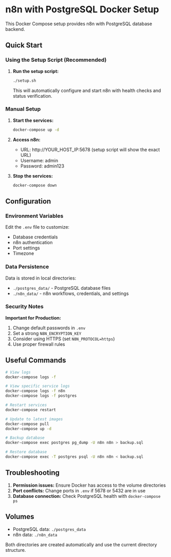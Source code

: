 # n8n with PostgreSQL Docker Setup

This Docker Compose setup provides n8n with PostgreSQL database backend.

## Quick Start

### Using the Setup Script (Recommended)

1. **Run the setup script:**
   ```bash
   ./setup.sh
   ```
   This will automatically configure and start n8n with health checks and status verification.

### Manual Setup

1. **Start the services:**
   ```bash
   docker-compose up -d
   ```

2. **Access n8n:**
   - URL: http://YOUR_HOST_IP:5678 (setup script will show the exact URL)
   - Username: admin
   - Password: admin123

3. **Stop the services:**
   ```bash
   docker-compose down
   ```

## Configuration

### Environment Variables

Edit the `.env` file to customize:
- Database credentials
- n8n authentication
- Port settings
- Timezone

### Data Persistence

Data is stored in local directories:
- `./postgres_data/` - PostgreSQL database files
- `./n8n_data/` - n8n workflows, credentials, and settings

### Security Notes

**Important for Production:**
1. Change default passwords in `.env`
2. Set a strong `N8N_ENCRYPTION_KEY`
3. Consider using HTTPS (set `N8N_PROTOCOL=https`)
4. Use proper firewall rules

## Useful Commands

```bash
# View logs
docker-compose logs -f

# View specific service logs
docker-compose logs -f n8n
docker-compose logs -f postgres

# Restart services
docker-compose restart

# Update to latest images
docker-compose pull
docker-compose up -d

# Backup database
docker-compose exec postgres pg_dump -U n8n n8n > backup.sql

# Restore database
docker-compose exec -T postgres psql -U n8n n8n < backup.sql
```

## Troubleshooting

1. **Permission issues:** Ensure Docker has access to the volume directories
2. **Port conflicts:** Change ports in `.env` if 5678 or 5432 are in use
3. **Database connection:** Check PostgreSQL health with `docker-compose ps`

## Volumes

- PostgreSQL data: `./postgres_data`
- n8n data: `./n8n_data`

Both directories are created automatically and use the current directory structure.